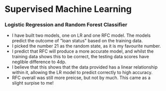 # Supervised Machine Learning 

### Logistic Regression and Random Forest Classifier 

* I have built two models, one on LR and one RFC model. The models predict the outcome of "loan status" based on the training data.
* I picked the number 21 as the random state, as it is my favourite number. 
* I predict that RFC will produce a more accurate model, and whilst the training data shows this to be correct, the testing data scores have neglible difference to 4dp.
* I believe that this shows that the data provided has a linear relationship within it, allowing the LR model to predict correctly to high accuracy. 
* RFC overall was still more preicse, but not by much. This came as a slight surpise to me! 

